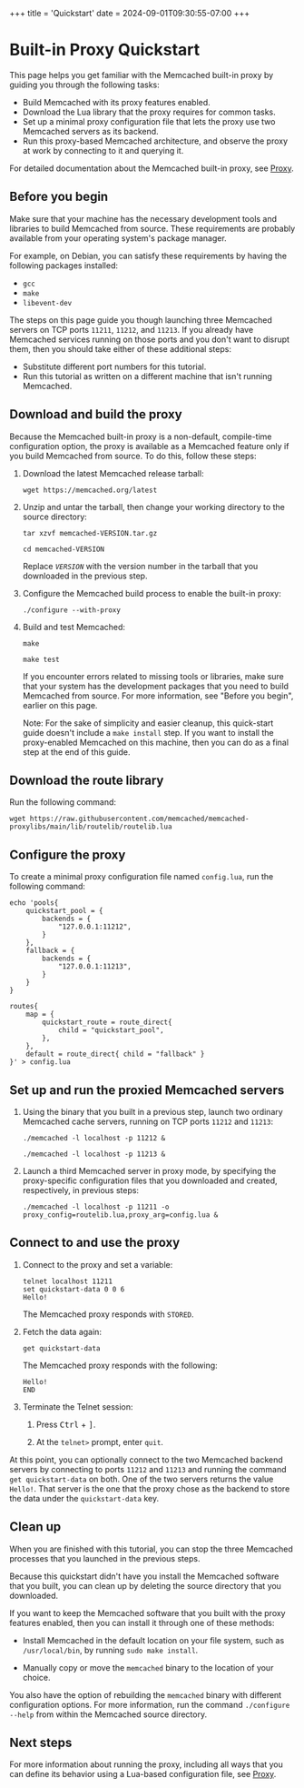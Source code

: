 +++
title = 'Quickstart'
date = 2024-09-01T09:30:55-07:00
+++

# Built-in Proxy Quickstart

This page helps you get familiar with the Memcached built-in proxy by guiding you through the following tasks:

* Build Memcached with its proxy features enabled.
* Download the Lua library that the proxy requires for common tasks.
* Set up a minimal proxy configuration file that lets the proxy use two Memcached servers as its backend.
* Run this proxy-based Memcached architecture, and observe the proxy at work by connecting to it and querying it.

For detailed documentation about the Memcached built-in proxy, see [Proxy](/Proxy).

## Before you begin

Make sure that your machine has the necessary development tools and libraries
to build Memcached from source. These requirements are probably available from your operating system's package manager.

For example, on Debian, you can satisfy these requirements by having the following packages installed:

* `gcc`
* `make`
* `libevent-dev`

The steps on this page guide you though launching three Memcached servers on TCP ports `11211`, `11212`, and `11213`. If you already have Memcached services running on those ports and you don't want to disrupt them, then you should take either of these additional steps:

* Substitute different port numbers for this tutorial.
* Run this tutorial as written on a different machine that isn't running Memcached.

## Download and build the proxy

Because the Memcached built-in proxy is a non-default, compile-time configuration option, the proxy is available as a Memcached feature only if you build Memcached from source. To do this, follow these steps:

1. Download the latest Memcached release tarball:

    ```
    wget https://memcached.org/latest
    ```

1. Unzip and untar the tarball, then change your working directory to the source directory:

    ```posix-terminal
    tar xzvf memcached-VERSION.tar.gz
    
    cd memcached-VERSION
    ```
    
    Replace <var>`VERSION`</var> with the version number in the tarball that you downloaded in the previous step.
    
1. Configure the Memcached build process to enable the built-in proxy:

    ```
    ./configure --with-proxy
    ```
    
1. Build and test Memcached:

    ```
    make
    
    make test
    ```
    
    If you encounter errors related to missing tools or libraries, make sure that your system has the development packages that you need to build Memcached from source. For more information, see "Before you begin", earlier on this page.

    Note: For the sake of simplicity and easier cleanup, this quick-start guide doesn't include a `make install` step. If you want to install the proxy-enabled Memcached on this machine, then you can do as a final step at the end of this guide.

## Download the route library

Run the following command:

```
wget https://raw.githubusercontent.com/memcached/memcached-proxylibs/main/lib/routelib/routelib.lua
```

## Configure the proxy
    
To create a minimal proxy configuration file named `config.lua`, run the following command:

```
echo 'pools{
    quickstart_pool = {
        backends = {
            "127.0.0.1:11212",
        }
    },
    fallback = {
        backends = {
            "127.0.0.1:11213",
        }
    }
}

routes{
    map = {
        quickstart_route = route_direct{
            child = "quickstart_pool",
        },
    },
    default = route_direct{ child = "fallback" }
}' > config.lua
```

## Set up and run the proxied Memcached servers

1. Using the binary that you built in a previous step, launch two ordinary Memcached cache servers, running on TCP ports `11212` and `11213`:

    ```
    ./memcached -l localhost -p 11212 &
    
    ./memcached -l localhost -p 11213 &
    ```
    
1. Launch a third Memcached server in proxy mode, by specifying the proxy-specific configuration files that you downloaded and created, respectively, in previous steps:

    ```
    ./memcached -l localhost -p 11211 -o proxy_config=routelib.lua,proxy_arg=config.lua &
    ```

## Connect to and use the proxy    

1. Connect to the proxy and set a variable:

    ```
    telnet localhost 11211
    set quickstart-data 0 0 6
    Hello!
    ```
    
    The Memcached proxy responds with `STORED`.
    
1. Fetch the data again:

    ```
    get quickstart-data
    ```
    
    The Memcached proxy responds with the following:
    
    ```
    Hello!
    END
    ```

1. Terminate the Telnet session:

    1. Press <kbd>Ctrl</kbd> + <kbd>]</kbd>.
    
    1. At the `telnet>` prompt, enter `quit`.

At this point, you can optionally connect to the two Memcached backend servers by connecting to ports `11212` and `11213` and running the command `get quickstart-data` on both. One of the two servers returns the value `Hello!`. That server is the one that the proxy chose as the backend to store the data under the `quickstart-data` key.

## Clean up

When you are finished with this tutorial, you can stop the three Memcached processes that you launched in the previous steps.

Because this quickstart didn't have you install the Memcached software that you built, you can clean up by deleting the source directory that you downloaded.

If you want to keep the Memcached software that you built with the proxy features enabled, then you can install it through one of these methods:

* Install Memcached in the default location on your file system, such as `/usr/local/bin`, by running `sudo make install`.

* Manually copy or move the `memcached` binary to the location of your choice.

You also have the option of rebuilding the `memcached` binary with different configuration options. For more information, run the command `./configure --help` from within the Memcached source directory.

## Next steps

For more information about running the proxy, including all ways that you can define its behavior using a Lua-based configuration file, see [Proxy](/Proxy).
